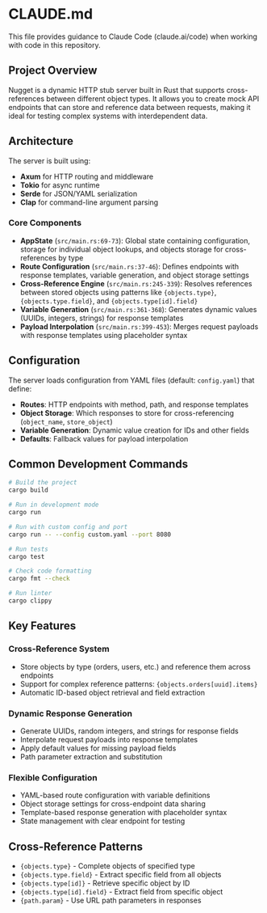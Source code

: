 # CLAUDE.md

This file provides guidance to Claude Code (claude.ai/code) when working with code in this repository.

## Project Overview

Nugget is a dynamic HTTP stub server built in Rust that supports cross-references between different object types. It allows you to create mock API endpoints that can store and reference data between requests, making it ideal for testing complex systems with interdependent data.

## Architecture

The server is built using:
- **Axum** for HTTP routing and middleware
- **Tokio** for async runtime  
- **Serde** for JSON/YAML serialization
- **Clap** for command-line argument parsing

### Core Components

- **AppState** (`src/main.rs:69-73`): Global state containing configuration, storage for individual object lookups, and objects storage for cross-references by type
- **Route Configuration** (`src/main.rs:37-46`): Defines endpoints with response templates, variable generation, and object storage settings
- **Cross-Reference Engine** (`src/main.rs:245-339`): Resolves references between stored objects using patterns like `{objects.type}`, `{objects.type.field}`, and `{objects.type[id].field}`
- **Variable Generation** (`src/main.rs:361-368`): Generates dynamic values (UUIDs, integers, strings) for response templates
- **Payload Interpolation** (`src/main.rs:399-453`): Merges request payloads with response templates using placeholder syntax

## Configuration

The server loads configuration from YAML files (default: `config.yaml`) that define:
- **Routes**: HTTP endpoints with method, path, and response templates
- **Object Storage**: Which responses to store for cross-referencing (`object_name`, `store_object`)
- **Variable Generation**: Dynamic value creation for IDs and other fields
- **Defaults**: Fallback values for payload interpolation

## Common Development Commands

```bash
# Build the project
cargo build

# Run in development mode
cargo run

# Run with custom config and port
cargo run -- --config custom.yaml --port 8080

# Run tests
cargo test

# Check code formatting
cargo fmt --check

# Run linter
cargo clippy
```

## Key Features

### Cross-Reference System
- Store objects by type (orders, users, etc.) and reference them across endpoints
- Support for complex reference patterns: `{objects.orders[uuid].items}`
- Automatic ID-based object retrieval and field extraction

### Dynamic Response Generation
- Generate UUIDs, random integers, and strings for response fields
- Interpolate request payloads into response templates
- Apply default values for missing payload fields
- Path parameter extraction and substitution

### Flexible Configuration
- YAML-based route configuration with variable definitions
- Object storage settings for cross-endpoint data sharing
- Template-based response generation with placeholder syntax
- State management with clear endpoint for testing

## Cross-Reference Patterns

- `{objects.type}` - Complete objects of specified type
- `{objects.type.field}` - Extract specific field from all objects
- `{objects.type[id]}` - Retrieve specific object by ID
- `{objects.type[id].field}` - Extract field from specific object
- `{path.param}` - Use URL path parameters in responses